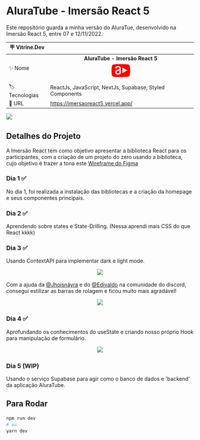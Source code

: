 # AluraTube - Imersão React 5
Este repositório guarda a minha versão do AluraTue, desenvolvido na Imersão React 5, entre 07 e 12/11/2022.

| :placard: Vitrine.Dev |     |
| -------------  | --- |
| :sparkles: Nome        | <center>**AluraTube - Imersão React 5** <br><img src="./public/favicon.png" /></center>
| :label: Tecnologias | ReactJs, JavaScript, NextJs, Supabase, Styled Components
| :rocket: URL         | https://imersaoreact5.vercel.app/

<!-- Inserir imagem com a #vitrinedev ao final do link -->
![](https://i.imgur.com/P671JRV.png#vitrinedev)

## Detalhes do Projeto
A Imersão React tem como objetivo apresentar a biblioteca React para os participantes, com a criação de um projeto do zero usando a biblioteca, cujo objetivo é trazer a tona este <a href="https://www.figma.com/file/1acrju7CLwHkSh6e7xEk9h/Aluratube">Wireframe do Figma</a>

### Dia 1 ✅
No dia 1, foi realizada a instalação das bibliotecas e a criação da homepage e seus componentes principais.

### Dia 2 ✅
Aprendendo sobre states e State-Drilling.
(Nessa aprendi mais CSS do que React kkkk)

### Dia 3 ✅
Usando ContextAPI para implementar dark e light mode. <br>
<center><img src="https://media.giphy.com/media/CJHCSlobvk3omn4dhn/giphy-downsized.gif" /></center>

Com a ajuda da <a href="https://github.com/jhoisz">@Jhoisnáyra</a> e do <a href="https://github.com/EdiJunior88">@Edivaldo</a> na comunidade do discord, consegui estilizar as barras de rolagem e ficou muito mais agradável!

<center><img src="https://media.giphy.com/media/bfrFdB612gN6OKj1uy/giphy-downsized.gif" /></center>

### Dia 4 ✅
Aprofundando os conhecimentos do useState e criando nosso próprio Hook para manipulação de formulário.
<center><img src="https://media.giphy.com/media/LI407ZH0p0NwjtZ7f2/giphy-downsized.gif" /></center>

### Dia 5 (WIP)
Usando o serviço Supabase para agir como o banco de dados e 'backend' da aplicação AluraTube.

## Para Rodar
```bash
npm run dev
# ou
yarn dev
```
